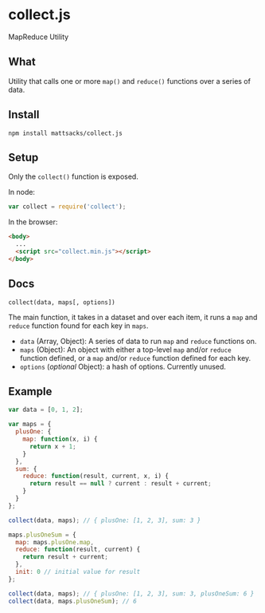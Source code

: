 # collect.js

MapReduce Utility

## What
Utility that calls one or more `map()` and `reduce()` functions over a series of
data.

## Install

```shell
npm install mattsacks/collect.js
```

## Setup
Only the `collect()` function is exposed.

In node:

```javascript
var collect = require('collect');
```

In the browser:

```html
<body>
  ...
  <script src="collect.min.js"></script>
</body>
```

## Docs

`collect(data, maps[, options])`

The main function, it takes in a dataset and over each item, it runs a `map` and
`reduce` function found for each key in `maps`.

* `data` (Array, Object): A series of data to run `map` and `reduce`
  functions on.
* `maps` (Object): An object with either a top-level `map` and/or `reduce`
  function defined, or a `map` and/or `reduce` function defined for each key.
* `options` (_optional_ Object): a hash of options. Currently unused.

## Example
```javascript
var data = [0, 1, 2];

var maps = {
  plusOne: {
    map: function(x, i) {
      return x + 1;
    }
  },
  sum: {
    reduce: function(result, current, x, i) {
      return result == null ? current : result + current;
    }
  }
};

collect(data, maps); // { plusOne: [1, 2, 3], sum: 3 }

maps.plusOneSum = {
  map: maps.plusOne.map,
  reduce: function(result, current) {
    return result + current;
  },
  init: 0 // initial value for result
};

collect(data, maps); // { plusOne: [1, 2, 3], sum: 3, plusOneSum: 6 }
collect(data, maps.plusOneSum); // 6
```
